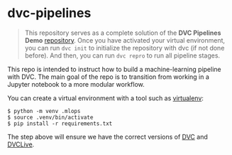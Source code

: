 # dvc-pipelines
 
> This repository serves as a complete solution of the **DVC Pipelines Demo** [repository](https://github.com/porfirio-hdz/dvc-pipelines-demo).
Once you have activated your virtual environment, you can run ```dvc init``` to initialize the repository with dvc (if not done before). And then, you can run ```dvc repro``` to run all pipeline stages.

This repo is intended to instruct how to build a machine-learning pipeline with DVC. The main goal of the repo is to transition from working in a Jupyter notebook to a more modular workflow.

You can create a virtual environment with a tool such as
[virtualenv](https://virtualenv.pypa.io/en/stable/):

```console
$ python -m venv .mlops
$ source .venv/bin/activate
$ pip install -r requirements.txt
```

The step above will ensure we have the correct versions of [DVC](https://dvc.org/) and [DVCLive](https://dvc.org/doc/dvclive).